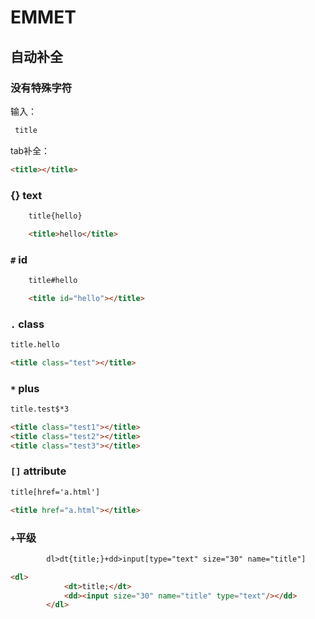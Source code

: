 # EMMET

## 自动补全

### 没有特殊字符
输入：
``` html
 title
```
tab补全：
```html
<title></title>
```

### {} text

```html
	title{hello}
```

```html
	<title>hello</title>
```

### ```#``` id

```html
	title#hello
```

```html
	<title id="hello"></title>
```

### ```.``` class
```html
title.hello
```

```html
<title class="test"></title>
```

### ```*``` plus

```html
title.test$*3
```
```html
<title class="test1"></title>
<title class="test2"></title>
<title class="test3"></title>
```

### ```[]``` attribute
```html
title[href='a.html']
```

```html
<title href="a.html"></title>
```

### ```+```平级

```html
        dl>dt{title;}+dd>input[type="text" size="30" name="title"] 
```

```html
<dl>
            <dt>title;</dt>
            <dd><input size="30" name="title" type="text"/></dd>
        </dl>
```